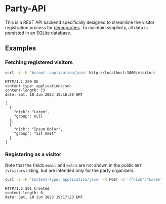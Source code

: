 # Party-API

This is a REST API backend specifically designed to streamline the visitor registration process for
[demoparties](https://en.wikipedia.org/wiki/Demoscene#Parties). To maintain simplicity, all data is persisted in an
SQLite database.

## Examples

### Fetching registered visitors

```sh
curl -i -H 'Accept: application/json' http://localhost:3000/visitors
```

```
HTTP/1.1 200 OK
content-type: application/json
content-length: 73
date: Sat, 10 Jun 2023 19:16:20 GMT

[
  {
    "nick": "Lorem",
    "group": null
  },
  {
    "nick": "Ipsum Dolor",
    "group": "Sit Amet"
  }
]
```

### Registering as a visitor

Note that the fields `email` and `extra` are not shown in the public `GET /visitors` listing, but are intended only
for the party organizers.

```sh
curl -i -H 'Content-Type: application/json' -X POST -d '{"nick":"Lorem","group":"Ipsum","email":"lorem@example.com","extra":"Allergic to metaballs"}' http://localhost:3000/register
```

```
HTTP/1.1 201 Created
content-length: 0
date: Sat, 10 Jun 2023 19:17:23 GMT
```